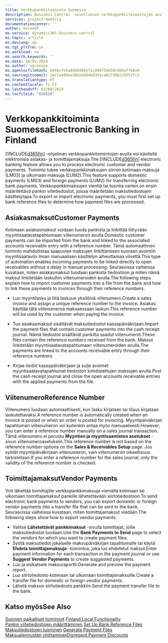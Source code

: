 ```yaml
---
title: Verkkopankkitoiminta Suomessa
description: Business Central -sovelluksen verkkopankkitoimintojen avulla voi käsitellä elektronisia asiakas- ja toimittajamaksuja. Toiminto tukee verkkopankkimaksujen siirron kotimaan maksuja (LM03) ja ulkomaan maksuja (LUM2). Verkkopankkimaksujen vientiä tai tuontia varten on ensin määritettävä pankin viitetiedostot, joissa määritetään maksutiedostojen käsittelytapa.
services: project-madeira
documentationcenter: ''
author: SorenGP
ms.service: dynamics365-business-central
ms.topic: article
ms.devlang: na
ms.tgt_pltfrm: na
ms.workload: na
ms.search.keywords: ''
ms.date: 10/01/2018
ms.author: sgroespe
ms.openlocfilehash: 656bcfcba8db6086bf1cd96f59d58c666effb0a4
ms.sourcegitcommit: 1bcfaa99ea302e6b84b8361ca02730b135557fc1
ms.translationtype: HT
ms.contentlocale: fi-FI
ms.lasthandoff: 03/08/2019
ms.locfileid: "826610"
---
```

# <a name="electronic-banking-in-finland"></a><span data-ttu-id="0f9f0-105">Verkkopankkitoiminta Suomessa</span><span class="sxs-lookup"><span data-stu-id="0f9f0-105">Electronic Banking in Finland</span></span>
<span data-ttu-id="0f9f0-106">[!INCLUDE[d365fin](../../includes/d365fin_md.md)] -ohjelman verkkopankkitoimintojen avulla voi käsitellä elektronisia asiakas- ja toimittajamaksuja.</span><span class="sxs-lookup"><span data-stu-id="0f9f0-106">The [!INCLUDE[d365fin](../../includes/d365fin_md.md)] electronic banking feature allows you to process electronic customer and vendor payments.</span></span> <span data-ttu-id="0f9f0-107">Toiminto tukee verkkopankkimaksujen siirron kotimaan maksuja (LM03) ja ulkomaan maksuja (LUM2).</span><span class="sxs-lookup"><span data-stu-id="0f9f0-107">This feature supports domestic payments (LM03) and foreign payments (LUM2) for transferring electronic bank payments.</span></span> <span data-ttu-id="0f9f0-108">Verkkopankkimaksujen vientiä tai tuontia varten on ensin määritettävä pankin viitetiedostot, joissa määritetään maksutiedostojen käsittelytapa.</span><span class="sxs-lookup"><span data-stu-id="0f9f0-108">To export or import electronic payments, you must first set up bank reference files to determine how payment files are processed.</span></span>  

## <a name="customer-payments"></a><span data-ttu-id="0f9f0-109">Asiakasmaksut</span><span class="sxs-lookup"><span data-stu-id="0f9f0-109">Customer Payments</span></span>  
<span data-ttu-id="0f9f0-110">Kotimaan asiakasmaksut voidaan tuoda pankista ja linkittää liittyvään myyntisaatavatapahtumaan viitenumeron avulla.</span><span class="sxs-lookup"><span data-stu-id="0f9f0-110">Domestic customer payments can be imported from the bank and linked to the associated accounts receivable entry with a reference number.</span></span> <span data-ttu-id="0f9f0-111">Tämä automaattinen toiminto mahdollistaa saapuvien maksujen linkittämisen suoraan avoimiin myyntisaataviin ilman manuaalisen käsittelyn aiheuttamaa viivettä.</span><span class="sxs-lookup"><span data-stu-id="0f9f0-111">This type of automation enables incoming payments to be linked directly to open receivables without a delay in manual processing.</span></span> <span data-ttu-id="0f9f0-112">Seuraavissa vaiheissa kuvataan, miten asiakasmaksut tuodaan pankista tiedostoon ja miten nämä maksut linkitetään laskuihin viitenumeroiden avulla.</span><span class="sxs-lookup"><span data-stu-id="0f9f0-112">The following steps explain how to import customer payments into a file from the bank and how to link these payments to invoices through their reference numbers.</span></span>  

- <span data-ttu-id="0f9f0-113">Luo myyntilasku ja liitä laskuun yksilöivä viitenumero.</span><span class="sxs-lookup"><span data-stu-id="0f9f0-113">Create a sales invoice and assign a unique reference number to the invoice.</span></span> <span data-ttu-id="0f9f0-114">Asiakas käyttää tätä viitenumeroa maksaessaan laskun.</span><span class="sxs-lookup"><span data-stu-id="0f9f0-114">This reference number will be used by the customer when paying the invoice.</span></span>  

- <span data-ttu-id="0f9f0-115">Tuo asiakasmaksut sisältävät maksutiedostot kassapäiväkirjaan.</span><span class="sxs-lookup"><span data-stu-id="0f9f0-115">Import the payment files that contain customer payments into the cash receipt journal.</span></span> <span data-ttu-id="0f9f0-116">Nämä tiedostot sisältävät pankilta saadut viitenumerot.</span><span class="sxs-lookup"><span data-stu-id="0f9f0-116">These files contain the reference numbers received from the bank.</span></span> <span data-ttu-id="0f9f0-117">Maksut linkitetään myyntisaatavatapahtumaan viitenumeroiden avulla.</span><span class="sxs-lookup"><span data-stu-id="0f9f0-117">The payments are linked to the accounts receivable entry through their reference numbers.</span></span>  

- <span data-ttu-id="0f9f0-118">Kirjaa tiedot kassapäiväkirjaan ja sulje avoimet myyntisaatavatapahtumat tiedoston kohdistettujen maksujen avulla.</span><span class="sxs-lookup"><span data-stu-id="0f9f0-118">Post the cash receipt journal and close the open accounts receivable entries with the applied payments from the file.</span></span>  

## <a name="reference-number"></a><span data-ttu-id="0f9f0-119">Viitenumero</span><span class="sxs-lookup"><span data-stu-id="0f9f0-119">Reference Number</span></span>  
<span data-ttu-id="0f9f0-120">Viitenumero luodaan automaattisesti, kun lasku kirjataan tai tilaus kirjataan laskutettavaksi.</span><span class="sxs-lookup"><span data-stu-id="0f9f0-120">A reference number is automatically created when an invoice is posted or when an order is posted for invoicing.</span></span> <span data-ttu-id="0f9f0-121">Myyntipäiväkirjan tapahtuman viitenumeron voi kuitenkin antaa myös manuaalisesti.</span><span class="sxs-lookup"><span data-stu-id="0f9f0-121">However, you can enter a reference number manually on a sales journal transaction.</span></span> <span data-ttu-id="0f9f0-122">Tämä viitenumero ei perustu **Myyntien ja myyntisaamisten asetukset** -sivun viitenumeroasetuksiin.</span><span class="sxs-lookup"><span data-stu-id="0f9f0-122">This reference number is not based on the reference number options on the **Sales & Receivables Setup** page.</span></span> <span data-ttu-id="0f9f0-123">Jos syötät myyntipäiväkirjaan viitenumeron, vain viitenumeron oikeellisuus tarkistetaan.</span><span class="sxs-lookup"><span data-stu-id="0f9f0-123">If you enter a reference number for the sales journal, only the validity of the reference number is checked.</span></span>  

## <a name="vendor-payments"></a><span data-ttu-id="0f9f0-124">Toimittajamaksut</span><span class="sxs-lookup"><span data-stu-id="0f9f0-124">Vendor Payments</span></span>  
<span data-ttu-id="0f9f0-125">Voit lähettää toimittajille verkkopankkimaksuja viemällä kotimaan tai ulkomaan toimittajamaksut pankille lähetettävään siirtotiedostoon.</span><span class="sxs-lookup"><span data-stu-id="0f9f0-125">To send electronic bank payments to vendors, you can export domestic or foreign vendor payments into a transfer file that can be sent to the bank.</span></span> <span data-ttu-id="0f9f0-126">Seuraavissa vaiheissa kuvataan, miten toimittajamaksut viedään.</span><span class="sxs-lookup"><span data-stu-id="0f9f0-126">The following steps show how to export vendor payments.</span></span>  

- <span data-ttu-id="0f9f0-127">Valitse **Lähetettävät pankkimaksut** -sivulla toimittajat, joille maksutiedostot luodaan.</span><span class="sxs-lookup"><span data-stu-id="0f9f0-127">Use the **Bank Payments to Send** page to select the vendors for which you want to create payment files.</span></span>  
- <span data-ttu-id="0f9f0-128">Syötä maksutiedot jokaiselle maksupäiväkirjan tapahtumalle tai käytä **Ehdota toimittajamaksuja** -toimintoa, joka luo ehdotetut maksut.</span><span class="sxs-lookup"><span data-stu-id="0f9f0-128">Enter payment information for each transaction in the payment journal or use **Suggest Vendor Payments** to create suggested payments.</span></span>  
- <span data-ttu-id="0f9f0-129">Luo ja esikatsele maksuraportti.</span><span class="sxs-lookup"><span data-stu-id="0f9f0-129">Generate and preview the payment report.</span></span>  
- <span data-ttu-id="0f9f0-130">Luo siirtotiedosto kotimaan tai ulkomaan toimittajamaksuille.</span><span class="sxs-lookup"><span data-stu-id="0f9f0-130">Create a transfer file for domestic or foreign vendor payments.</span></span>  
- <span data-ttu-id="0f9f0-131">Lähetä maksun siirtotiedosto pankkiin.</span><span class="sxs-lookup"><span data-stu-id="0f9f0-131">Send the payment transfer file to the bank.</span></span>  

## <a name="see-also"></a><span data-ttu-id="0f9f0-132">Katso myös</span><span class="sxs-lookup"><span data-stu-id="0f9f0-132">See Also</span></span>  
 <span data-ttu-id="0f9f0-133">[Suomen paikalliset toiminnot](finland-local-functionality.md) </span><span class="sxs-lookup"><span data-stu-id="0f9f0-133">[Finland Local Functionality](finland-local-functionality.md) </span></span>  
 <span data-ttu-id="0f9f0-134">[Pankin viitetiedostojen määrittäminen](how-to-set-up-bank-reference-files.md) </span><span class="sxs-lookup"><span data-stu-id="0f9f0-134">[Set Up Bank Reference Files](how-to-set-up-bank-reference-files.md) </span></span>  
 <span data-ttu-id="0f9f0-135">[Maksutiedostojen luominen](how-to-generate-payment-files.md) </span><span class="sxs-lookup"><span data-stu-id="0f9f0-135">[Generate Payment Files](how-to-generate-payment-files.md) </span></span>  
 [<span data-ttu-id="0f9f0-136">Maksualennusten ohittaminen</span><span class="sxs-lookup"><span data-stu-id="0f9f0-136">Disregard Payment Discounts</span></span>](how-to-disregard-payment-discounts.md)   
